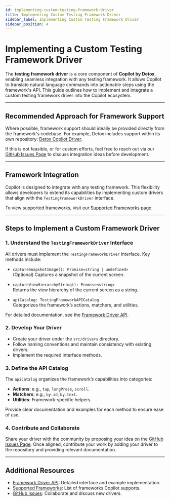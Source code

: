 ```yaml
---
id: implementing-custom-testing-framework-driver
title: Implementing Custom Testing Framework Driver
sidebar_label: Implementing Custom Testing Framework Driver
sidebar_position: 4
---
```


# Implementing a Custom Testing Framework Driver

The **testing framework driver** is a core component of **Copilot by Detox**, enabling seamless integration with any testing framework. It allows Copilot to translate natural language commands into actionable steps using the framework's API. This guide outlines how to implement and integrate a custom testing framework driver into the Copilot ecosystem.

---

## Recommended Approach for Framework Support

Where possible, framework support should ideally be provided directly from the framework's codebase. For example, Detox includes support within its own repository: [Detox Copilot Driver](https://github.com/wix/Detox/tree/master/detox/src/copilot).

If this is not feasible, or for custom efforts, feel free to reach out via our [GitHub Issues Page](https://github.com/wix-incubator/detox-copilot/issues) to discuss integration ideas before development.

---

## Framework Integration

Copilot is designed to integrate with any testing framework. This flexibility allows developers to extend its capabilities by implementing custom drivers that align with the `TestingFrameworkDriver` interface.

To view supported frameworks, visit our [Supported Frameworks](../pages/supported-frameworks) page.

---

## Steps to Implement a Custom Framework Driver

### 1. **Understand the ****`TestingFrameworkDriver`**** Interface**

All drivers must implement the `TestingFrameworkDriver` interface. Key methods include:

- `captureSnapshotImage(): Promise<string | undefined>`\
  (Optional) Captures a snapshot of the current screen.

- `captureViewHierarchyString(): Promise<string>`\
  Returns the view hierarchy of the current screen as a string.

- `apiCatalog: TestingFrameworkAPICatalog`\
  Categorizes the framework’s actions, matchers, and utilities.

For detailed documentation, see the [Framework Driver API](../API/framework-driver.md).

### 2. **Develop Your Driver**

- Create your driver under the `src/drivers` directory.
- Follow naming conventions and maintain consistency with existing drivers.
- Implement the required interface methods.

### 3. **Define the API Catalog**

The `apiCatalog` organizes the framework’s capabilities into categories:

- **Actions**: e.g., `tap`, `longPress`, `scroll`.
- **Matchers**: e.g., `by.id`, `by.text`.
- **Utilities**: Framework-specific helpers.

Provide clear documentation and examples for each method to ensure ease of use.

### 4. **Contribute and Collaborate**

Share your driver with the community by proposing your idea on the [GitHub Issues Page](https://github.com/wix-incubator/detox-copilot/issues). Once aligned, contribute your work by adding your driver to the repository and providing relevant documentation.

---

## Additional Resources

- [Framework Driver API](../API/framework-driver.md): Detailed interface and example implementation.
- [Supported Frameworks](../pages/supported-frameworks): List of frameworks Copilot supports.
- [GitHub Issues](https://github.com/wix-incubator/detox-copilot/issues): Collaborate and discuss new drivers.
